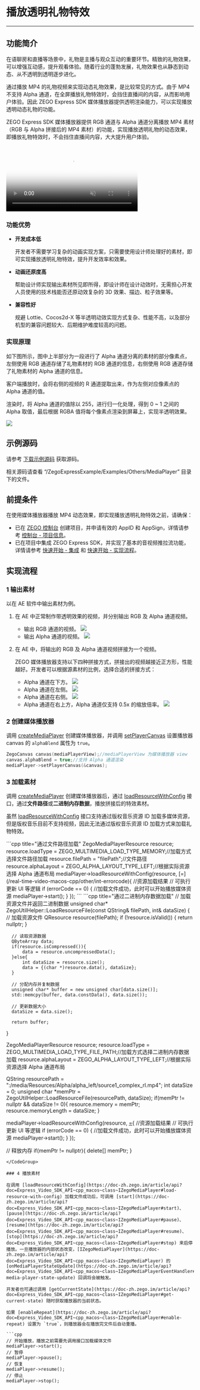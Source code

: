 # 播放透明礼物特效

- - -
## 功能简介

在语聊房和直播等场景中，礼物是主播与观众互动的重要环节。精致的礼物效果，可以增强互动感，提升观看体验。随着行业的蓬勃发展，礼物效果也从静态到动态、从不透明到透明逐步进化。

通过播放 MP4 的礼物视频来实现动态礼物效果，是比较常见的方式。由于 MP4 不支持 Alpha 通道，在全屏播放礼物特效时，会挡住直播间的内容，从而影响用户体验。因此 ZEGO Express SDK 媒体播放器提供透明渲染能力，可以实现播放透明动态礼物的功能。

ZEGO Express SDK 媒体播放器提供 RGB 通道与 Alpha 通道分离播放 MP4 素材（RGB 与 Alpha 拼接后的 MP4 素材）的功能，实现播放透明礼物的动态效果，即播放礼物特效时，不会挡住直播间内容，大大提升用户体验。

<video poster="https://doc-media.zego.im/sdk-doc/Pics/Express/gift_special_effects.png" src="https://doc-media.zego.im/sdk-doc/doc/video/Express_Video_SDK/gift_special_effects.mp4" width="70%" muted="true" loop="true" autoplay="autoplay" preload="auto" nocontrols></video>

### 功能优势

- **开发成本低**

    开发者不需要学习复杂的动画实现方案，只需要使用设计师处理好的素材，即可实现播放透明礼物特效，提升开发效率和效果。

- **动画还原度高**

    帮助设计师实现输出素材所见即所得，即设计师在设计动效时，无需担心开发人员使用的技术栈能否还原动效复杂的 3D 效果、描边、粒子效果等。

- **兼容性好**

    规避 Lottie、Cocos2d-X 等半透明动效实现方式复杂、性能不高，以及部分机型的兼容问题较大、后期维护难度较高的问题。

### 实现原理

如下图所示，图中上半部分为一段进行了 Alpha 通道分离的素材的部分像素点，左侧使用 RGB 通道存储了礼物素材的 RGB 通道的信息，右侧使用 RGB 通道存储了礼物素材的 Alpha 通道的信息。

客户端播放时，会将右侧的视频的 R 通道提取出来，作为左侧对应像素点的 Alpha 通道的值。

渲染时，将 Alpha 通道的值除以 255，进行归一化处理，得到 0 ~ 1 之间的 Alpha 取值，最后根据 RGBA 值将每个像素点渲染到屏幕上，实现半透明效果。

<Frame width="512" height="auto" caption=""><img src="https://doc-media.zego.im/sdk-doc/Pics/Express/RGBtoRGBA.jpeg" /></Frame>


## 示例源码


请参考 [下载示例源码](https://doc-zh.zego.im/article/9972) 获取源码。

相关源码请查看 “/ZegoExpressExample/Examples/Others/MediaPlayer” 目录下的文件。


## 前提条件

在使用媒体播放器播放 MP4 动态效果，即实现播放透明礼物特效之前，请确保：

- 已在 [ZEGO 控制台](https://console.zego.im) 创建项目，并申请有效的 AppID 和 AppSign，详情请参考 [控制台 - 项目信息](/console/project-info)。
- 已在项目中集成 ZEGO Express SDK，并实现了基本的音视频推拉流功能，详情请参考 [快速开始 - 集成](https://doc-zh.zego.im/article/9975) 和 [快速开始 - 实现流程](https://doc-zh.zego.im/article/9976)。




## 实现流程

### 1 输出素材

以在 AE 软件中输出素材为例。

1. 在 AE 中正常制作带透明效果的视频，并分别输出 RGB 及 Alpha 通道视频。
    - 输出 RGB 通道的视频。
        <Frame width="512" height="auto" caption=""><img src="https://doc-media.zego.im/sdk-doc/Pics/Express/output_RGB.jpeg" /></Frame>
    - 输出 Alpha 通道的视频。
        <Frame width="512" height="auto" caption=""><img src="https://doc-media.zego.im/sdk-doc/Pics/Express/output_Alpha.jpeg" /></Frame>


2. 在 AE 中，将输出的 RGB 及 Alpha 通道视频拼接为一个视频。

    ZEGO 媒体播放器支持以下四种拼接方式，拼接出的视频越接近正方形，性能越好。开发者可以根据源素材的比例，选择合适的拼接方式：
    - Alpha 通道在下方。
        <Frame width="512" height="auto" caption=""><img src="https://doc-media.zego.im/sdk-doc/Pics/Express/RGB_up_Alpha.jpeg" /></Frame>
    - Alpha 通道在左侧。
        <Frame width="512" height="auto" caption=""><img src="https://doc-media.zego.im/sdk-doc/Pics/Express/Alpha_RGB.jpeg" /></Frame>
    - Alpha 通道在右侧。
        <Frame width="512" height="auto" caption=""><img src="https://doc-media.zego.im/sdk-doc/Pics/Express/RGB_Alpha.jpeg" /></Frame>
    - Alpha 通道在右上方，Alpha 通道仅支持 0.5x 的缩放倍率。
        <Frame width="512" height="auto" caption=""><img src="https://doc-media.zego.im/sdk-doc/Pics/Express/RGB_Alpharighttop.jpeg" /></Frame>


### 2 创建媒体播放器

调用 [createMediaPlayer](https://doc-zh.zego.im/article/api?doc=Express_Video_SDK_API~cpp_macos~class~IZegoExpressEngine#create-media-player) 创建媒体播放器，并调用 [setPlayerCanvas](https://doc-zh.zego.im/article/api?doc=Express_Video_SDK_API~cpp_macos~class~IZegoMediaPlayer#set-player-canvas) 设置播放器 canvas 的 `alphaBlend` 属性为 `true`。

```cpp
ZegoCanvas canvas(mediaPlayerView);//mediaPlayerView 为媒体播放器 view
canvas.alphaBlend = true;//支持 Alpha 通道渲染
mediaPlayer->setPlayerCanvas(&canvas);
```

### 3 加载素材

调用 [createMediaPlayer](https://doc-zh.zego.im/article/api?doc=Express_Video_SDK_API~cpp_macos~class~IZegoExpressEngine#create-media-player) 创建媒体播放器后，通过 [loadResourceWithConfig](https://doc-zh.zego.im/) 接口，通过**文件路径**或**二进制内存数据**，播放拼接后的特效素材。

<Warning title="注意">


虽然 [loadResourceWithConfig](https://doc-zh.zego.im/) 接口支持通过版权音乐资源 ID 加载多媒体资源，但是版权音乐目前不支持视频，因此无法通过版权音乐资源 ID 加载方式来加载礼物特效。
</Warning>

<CodeGroup>
```cpp title="通过文件路径加载"
  ZegoMediaPlayerResource resource;
  resource.loadType = ZEGO_MULTIMEDIA_LOAD_TYPE_MEMORY;//加载方式选择文件路径加载
  resource.filePath = "filePath";//文件路径
  resource.alphaLayout = ZEGO_ALPHA_LAYOUT_TYPE_LEFT;//根据实际资源选择 Alpha 通道布局
  mediaPlayer->loadResourceWithConfig(resource, [=](/real-time-video-macos-cpp/other/int-errorcode){
      //资源加载结果
      // 可执行更新 UI 等逻辑
      if (errorCode == 0) {
          //加载文件成功，此时可以开始播放媒体资源
          mediaPlayer->start();
      }
  });
  ```
```cpp title="通过二进制内存数据加载"
  // 加载资源文件并返回二进制数据
  unsigned char* ZegoUtilHelper::LoadResourceFile(const QString& filePath, int& dataSize)
  {
      // 加载资源文件
      QResource resource(filePath);
      if (!resource.isValid()) {
          return nullptr;
      }

      // 读取资源数据
      QByteArray data;
      if(resource.isCompressed()){
          data = resource.uncompressedData();
      }else{
          int dataSize = resource.size();
          data = {(char *)resource.data(), dataSize};
      }

      // 分配内存并复制数据
      unsigned char* buffer = new unsigned char[data.size()];
      std::memcpy(buffer, data.constData(), data.size());

      // 更新数据大小
      dataSize = data.size();

      return buffer;
  }

  ZegoMediaPlayerResource resource;
  resource.loadType = ZEGO_MULTIMEDIA_LOAD_TYPE_FILE_PATH;//加载方式选择二进制内存数据加载
  resource.alphaLayout = ZEGO_ALPHA_LAYOUT_TYPE_LEFT;//根据实际资源选择 Alpha 通道布局

  QString resourcePath = ":/media/Resources/Alpha/alpha_left/source1_complex_rl.mp4";
  int dataSize = 0;
  unsigned char *memPtr = ZegoUtilHelper::LoadResourceFile(resourcePath, dataSize);
  if(memPtr != nullptr && dataSize != 0){
      resource.memory = memPtr;
      resource.memoryLength = dataSize;
  }

  mediaPlayer->loadResourceWithConfig(resource, [=](/real-time-video-macos-cpp/other/int-errorcode){
      //资源加载结果
      // 可执行更新 UI 等逻辑
      if (errorCode == 0) {
          //加载文件成功，此时可以开始播放媒体资源
          mediaPlayer->start();
      }
  });

  // 释放内存
  if(memPtr != nullptr){
      delete[] memPtr;
  }
  ```
</CodeGroup>

### 4 播放素材

在调用 [loadResourceWithConfig](https://doc-zh.zego.im/article/api?doc=Express_Video_SDK_API~cpp_macos~class~IZegoMediaPlayer#load-resource-with-config) 加载文件成功后，可调用 [start](https://doc-zh.zego.im/article/api?doc=Express_Video_SDK_API~cpp_macos~class~IZegoMediaPlayer#start)、[pause](https://doc-zh.zego.im/article/api?doc=Express_Video_SDK_API~cpp_macos~class~IZegoMediaPlayer#pause)、[resume](https://doc-zh.zego.im/article/api?doc=Express_Video_SDK_API~cpp_macos~class~IZegoMediaPlayer#resume)、[stop](https://doc-zh.zego.im/article/api?doc=Express_Video_SDK_API~cpp_macos~class~IZegoMediaPlayer#stop) 来启停播放。一旦播放器的内部状态改变，[IZegoMediaPlayer](https://doc-zh.zego.im/article/api?doc=Express_Video_SDK_API~cpp_macos~class~IZegoMediaPlayer) 的 [onMediaPlayerStateUpdate](https://doc-zh.zego.im/article/api?doc=Express_Video_SDK_API~cpp_macos~class~IZegoMediaPlayerEventHandler#on-media-player-state-update) 回调将会被触发。

开发者也可通过调用 [getCurrentState](https://doc-zh.zego.im/article/api?doc=Express_Video_SDK_API~cpp_macos~class~IZegoMediaPlayer#get-current-state) 随时获取播放器的当前状态。

如果 [enableRepeat](https://doc-zh.zego.im/article/api?doc=Express_Video_SDK_API~cpp_macos~class~IZegoMediaPlayer#enable-repeat) 设置为 `true`，则播放器会在播放完文件后自动重播。

```cpp
// 开始播放，播放之前需要先调用接口加载媒体文件
mediaPlayer->start();
// 暂停
mediaPlayer->pause();
// 恢复
mediaPlayer->resume();
// 停止
mediaPlayer->stop();
```

<Content />

